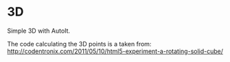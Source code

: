 # 3D

Simple 3D with AutoIt.

The code calculating the 3D points is a taken from: http://codentronix.com/2011/05/10/html5-experiment-a-rotating-solid-cube/
